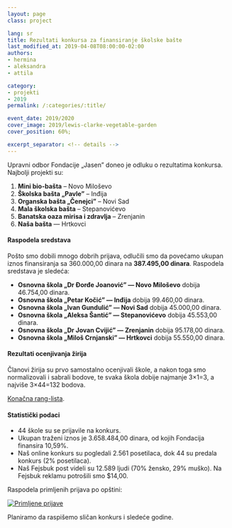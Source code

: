```yaml
---
layout: page
class: project

lang: sr
title: Rezultati konkursa za finansiranje školske bašte
last_modified_at: 2019-04-08T08:00:00-02:00
authors:
- hermina
- aleksandra
- attila

category:
- projekti
- 2019
permalink: /:categories/:title/

event_date: 2019/2020
cover_image: 2019/lewis-clarke-vegetable-garden
cover_position: 60%;

excerpt_separator: <!-- details -->
---
```


Upravni odbor Fondacije „Jasen” doneo je odluku o rezultatima konkursa.
Najbolji projekti su:

1. **Mini bio-bašta** – Novo Miloševo
2. **Školska bašta „Pavle”** – Inđija
3. **Organska bašta „Čenejci”** – Novi Sad
4. **Mala školska bašta** – Stepanovićevo
5. **Banatska oaza mirisa i zdravlja** – Zrenjanin
6. **Naša bašta** — Hrtkovci

<!-- details -->

#### Raspodela sredstava

Pošto smo dobili mnogo dobrih prijava, odlučili smo da povećamo ukupan iznos
finansiranja sa 360.000,00 dinara na **387.495,00 dinara**. Raspodela sredstava
je sledeća:

* **Osnovna škola „Dr Đorđe Joanović” — Novo Miloševo** dobija 46.754,00
  dinara.
* **Osnovna škola „Petar Kočić” — Inđija** dobija 99.460,00 dinara.
* **Osnovna škola „Ivan Gundulić” — Novi Sad** dobija 45.000,00 dinara.
* **Osnovna škola „Aleksa Šantić” — Stepanovićevo** dobija 45.553,00 dinara.
* **Osnovna škola „Dr Jovan Cvijić” — Zrenjanin** dobija 95.178,00 dinara.
* **Osnovna škola „Miloš Crnjanski” — Hrtkovci** dobija 55.550,00 dinara.

#### Rezultati ocenjivanja žirija

Članovi žirija su prvo samostalno ocenjivali škole, a nakon toga smo
normalizovali i sabrali bodove, te svaka škola dobije najmanje 3×1=3, a najviše
3×44=132 bodova.

[Konačna rang-lista](https://datastudio.google.com/open/1FsDfjRGbC-QeWw52jVsOsqm5oqmrEwGO).

#### Statistički podaci

* 44 škole su se prijavile na konkurs.
* Ukupan traženi iznos je 3.658.484,00 dinara, od kojih Fondacija finansira
  10,59%.
* Naš online konkurs su pogledali 2.561 posetilaca, dok 44 su predala konkurs
  (2% posetilaca).
* Naš Fejsbuk post videli su 12.589 ljudi (70% žensko, 29% muško). Na Fejsbuk
  reklamu potrošili smo $14,00.

Raspodela primljenih prijava po opštini:

<div class="center-align">
  <a href="https://datastudio.google.com/reporting/1FsDfjRGbC-QeWw52jVsOsqm5oqmrEwGO/page/tOSk"><img alt="Primljene prijave" src="https://storage.googleapis.com/jasen.org.rs/2019/skole-prijave.png"></a>
</div>

Planiramo da raspišemo sličan konkurs i sledeće godine.
